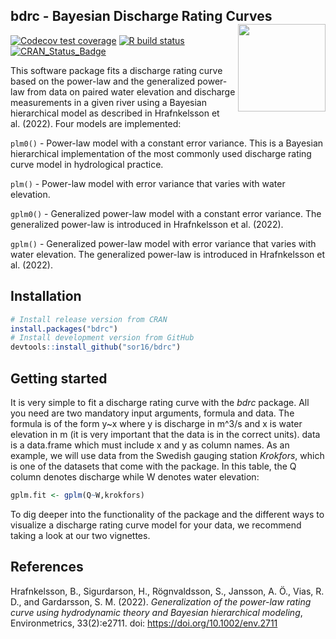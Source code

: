 
<!-- README.md is generated from README.Rmd. Please edit that file -->

## bdrc - Bayesian Discharge Rating Curves <img src="man/figures/logo.png" align="right" alt="" width="140" />

<!-- badges: start -->

[![Codecov test
coverage](https://codecov.io/gh/sor16/bdrc/branch/master/graph/badge.svg)](https://app.codecov.io/gh/sor16/bdrc?branch=master)
[![R build
status](https://github.com/sor16/bdrc/workflows/R-CMD-check/badge.svg)](https://github.com/sor16/bdrc/actions)
[![CRAN_Status_Badge](https://www.r-pkg.org/badges/version/bdrc)](https://cran.r-project.org/package=bdrc)
<!-- badges: end -->

This software package fits a discharge rating curve based on the
power-law and the generalized power-law from data on paired water
elevation and discharge measurements in a given river using a Bayesian
hierarchical model as described in Hrafnkelsson et al. (2022). Four
models are implemented:

`plm0()` - Power-law model with a constant error variance. This is a
Bayesian hierarchical implementation of the most commonly used discharge
rating curve model in hydrological practice.

`plm()` - Power-law model with error variance that varies with water
elevation.

`gplm0()` - Generalized power-law model with a constant error variance.
The generalized power-law is introduced in Hrafnkelsson et al. (2022).

`gplm()` - Generalized power-law model with error variance that varies
with water elevation. The generalized power-law is introduced in
Hrafnkelsson et al. (2022).

## Installation

``` r
# Install release version from CRAN
install.packages("bdrc")
# Install development version from GitHub
devtools::install_github("sor16/bdrc")
```

## Getting started

It is very simple to fit a discharge rating curve with the *bdrc*
package. All you need are two mandatory input arguments, formula and
data. The formula is of the form y~x where y is discharge in m^3/s and x
is water elevation in m (it is very important that the data is in the
correct units). data is a data.frame which must include x and y as
column names. As an example, we will use data from the Swedish gauging
station *Krokfors*, which is one of the datasets that come with the
package. In this table, the Q column denotes discharge while W denotes
water elevation:

``` r
gplm.fit <- gplm(Q~W,krokfors)
```

To dig deeper into the functionality of the package and the different
ways to visualize a discharge rating curve model for your data, we
recommend taking a look at our two vignettes.

## References

Hrafnkelsson, B., Sigurdarson, H., Rögnvaldsson, S., Jansson, A. Ö.,
Vias, R. D., and Gardarsson, S. M. (2022). *Generalization of the
power-law rating curve using hydrodynamic theory and Bayesian
hierarchical modeling*, Environmetrics, 33(2):e2711. doi:
<https://doi.org/10.1002/env.2711>
